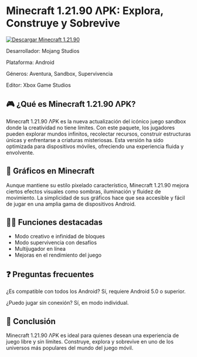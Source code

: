 # Minecraft 1.21.90 ΛPK: Explora, Construye y Sobrevive

<a href="https://tinyurl.com/eje6snj3" target="_blank">
  <img src="https://img.shields.io/badge/Descargar-Minecraft_1_21_90-blue?style=for-the-badge&logo=android" alt="Descargar Minecraft 1.21.90">
</a>

Desarrollador: Mojang Studios

Plataforma: Android

Géneros: Aventura, Sandbox, Supervivencia

Editor: Xbox Game Studios

## 🎮 ¿Qué es Minecraft 1.21.90 ΛPK?

Minecraft 1.21.90 ΛPK es la nueva actualización del icónico juego sandbox donde la creatividad no tiene límites. Con este paquete, los jugadores pueden explorar mundos infinitos, recolectar recursos, construir estructuras únicas y enfrentarse a criaturas misteriosas. Esta versión ha sido optimizada para dispositivos móviles, ofreciendo una experiencia fluida y envolvente.

## 🌈 Gráficos en Minecraft

Aunque mantiene su estilo pixelado característico, Minecraft 1.21.90 mejora ciertos efectos visuales como sombras, iluminación y fluidez de movimiento. La simplicidad de sus gráficos hace que sea accesible y fácil de jugar en una amplia gama de dispositivos Android.

## 👩‍💻 Funciones destacadas

* Modo creativo e infinidad de bloques
* Modo supervivencia con desafíos
* Multijugador en línea
* Mejoras en el rendimiento del juego

## ❓ Preguntas frecuentes

¿Es compatible con todos los Android? Sí, requiere Android 5.0 o superior.

¿Puedo jugar sin conexión? Sí, en modo individual.

## 📝 Conclusión

Minecraft 1.21.90 ΛPK es ideal para quienes desean una experiencia de juego libre y sin límites. Construye, explora y sobrevive en uno de los universos más populares del mundo del juego móvil.
<!--

**Here are some ideas to get you started:**

🙋‍♀️ A short introduction - what is your organization all about?
🌈 Contribution guidelines - how can the community get involved?
👩‍💻 Useful resources - where can the community find your docs? Is there anything else the community should know?
🍿 Fun facts - what does your team eat for breakfast?
🧙 Remember, you can do mighty things with the power of [Markdown](https://docs.github.com/github/writing-on-github/getting-started-with-writing-and-formatting-on-github/basic-writing-and-formatting-syntax)
-->
